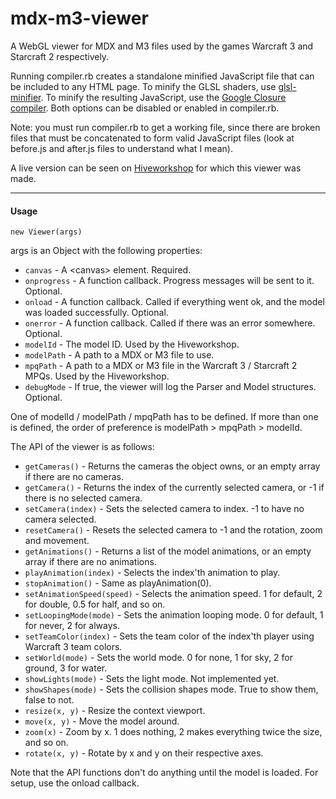 mdx-m3-viewer
=============

A WebGL viewer for MDX and M3 files used by the games Warcraft 3 and Starcraft 2 respectively.

Running compiler.rb creates a standalone minified JavaScript file that can be included to any HTML page.
To minify the GLSL shaders, use [glsl-minifier](https://github.com/flowtsohg/glsl-minifier).
To minify the resulting JavaScript, use the [Google Closure compiler](https://developers.google.com/closure/compiler/).
Both options can be disabled or enabled in compiler.rb.

Note: you must run compiler.rb to get a working file, since there are broken files that must be concatenated to form valid JavaScript files (look at before.js and after.js files to understand what I mean).

A live version can be seen on [Hiveworkshop](http://www.hiveworkshop.com) for which this viewer was made.

------------------------

#### Usage

`new Viewer(args)`

args is an Object with the following properties:

* `canvas` - A \<canvas> element. Required.
* `onprogress` - A function callback. Progress messages will be sent to it. Optional.
* `onload` - A function callback. Called if everything went ok, and the model was loaded successfully. Optional.
* `onerror` - A function callback. Called if there was an error somewhere. Optional.
* `modelId` - The model ID. Used by the Hiveworkshop.
* `modelPath` - A path to a MDX or M3 file to use.
* `mpqPath` - A path to a MDX or M3 file in the Warcraft 3 / Starcraft 2 MPQs. Used by the Hiveworkshop.
* `debugMode` - If true, the viewer will log the Parser and Model structures. Optional.
  
One of modelId / modelPath / mpqPath has to be defined.
If more than one is defined, the order of preference is modelPath > mpqPath > modelId.

The API of the viewer is as follows:

* `getCameras()` - Returns the cameras the object owns, or an empty array if there are no cameras.
* `getCamera()` - Returns the index of the currently selected camera, or -1 if there is no selected camera.
* `setCamera(index)` - Sets the selected camera to index. -1 to have no camera selected.
* `resetCamera()` - Resets the selected camera to -1 and the rotation, zoom and movement.
* `getAnimations()` - Returns a list of the model animations, or an empty array if there are no animations.
* `playAnimation(index)` - Selects the index'th animation to play.
* `stopAnimation()` - Same as playAnimation(0).
* `setAnimationSpeed(speed)` - Selects the animation speed. 1 for default, 2 for double, 0.5 for half, and so on.
* `setLoopingMode(mode)` - Sets the animation looping mode. 0 for default, 1 for never, 2 for always.
* `setTeamColor(index)` - Sets the team color of the index'th player using Warcraft 3 team colors.
* `setWorld(mode)` - Sets the world mode. 0 for none, 1 for sky, 2 for ground, 3 for water.
* `showLights(mode)` - Sets the light mode. Not implemented yet.
* `showShapes(mode)` - Sets the collision shapes mode. True to show them, false to not.
* `resize(x, y)` - Resize the context viewport.
* `move(x, y)` - Move the model around.
* `zoom(x)` - Zoom by x. 1 does nothing, 2 makes everything twice the size, and so on.
* `rotate(x, y)` - Rotate by x and y on their respective axes.

Note that the API functions don't do anything until the model is loaded. For setup, use the onload callback.
